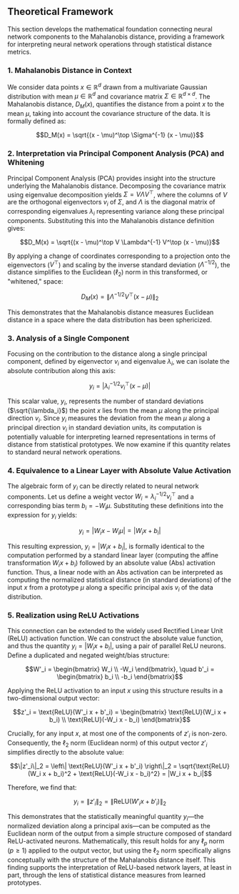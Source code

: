## Theoretical Framework

This section develops the mathematical foundation connecting neural network components to the Mahalanobis distance, providing a framework for interpreting neural network operations through statistical distance metrics.

### 1. Mahalanobis Distance in Context

We consider data points $x \in \mathbb{R}^d$ drawn from a multivariate Gaussian distribution with mean $\mu \in \mathbb{R}^d$ and covariance matrix $\Sigma \in \mathbb{R}^{d \times d}$. The Mahalanobis distance, $D_M(x)$, quantifies the distance from a point $x$ to the mean $\mu$, taking into account the covariance structure of the data. It is formally defined as:

$$D_M(x) = \sqrt{(x - \mu)^\top \Sigma^{-1} (x - \mu)}$$

### 2. Interpretation via Principal Component Analysis (PCA) and Whitening

Principal Component Analysis (PCA) provides insight into the structure underlying the Mahalanobis distance. Decomposing the covariance matrix using eigenvalue decomposition yields $\Sigma = V \Lambda V^\top$, where the columns of $V$ are the orthogonal eigenvectors $v_i$ of $\Sigma$, and $\Lambda$ is the diagonal matrix of corresponding eigenvalues $\lambda_i$ representing variance along these principal components. Substituting this into the Mahalanobis distance definition gives:

$$D_M(x) = \sqrt{(x - \mu)^\top V \Lambda^{-1} V^\top (x - \mu)}$$

By applying a change of coordinates corresponding to a projection onto the eigenvectors ($V^\top$) and scaling by the inverse standard deviation ($\Lambda^{-1/2}$), the distance simplifies to the Euclidean ($\ell_2$) norm in this transformed, or "whitened," space:

$$D_M(x) = \left\| \Lambda^{-1/2} V^\top (x - \mu) \right\|_2$$

This demonstrates that the Mahalanobis distance measures Euclidean distance in a space where the data distribution has been sphericized.

### 3. Analysis of a Single Component

Focusing on the contribution to the distance along a single principal component, defined by eigenvector $v_i$ and eigenvalue $\lambda_i$, we can isolate the absolute contribution along this axis:

$$y_i = \left| \lambda_i^{-1/2} v_i^\top (x - \mu) \right|$$

This scalar value, $y_i$, represents the number of standard deviations ($\sqrt{\lambda_i}$) the point $x$ lies from the mean $\mu$ along the principal direction $v_i$. Since $y_i$ measures the deviation from the mean $\mu$ along a principal direction $v_i$ in standard deviation units, its computation is potentially valuable for interpreting learned representations in terms of distance from statistical prototypes. We now examine if this quantity relates to standard neural network operations.

### 4. Equivalence to a Linear Layer with Absolute Value Activation

The algebraic form of $y_i$ can be directly related to neural network components. Let us define a weight vector $W_i = \lambda_i^{-1/2} v_i^\top$ and a corresponding bias term $b_i = -W_i \mu$. Substituting these definitions into the expression for $y_i$ yields:

$$y_i = |W_i x - W_i \mu| = |W_i x + b_i|$$

This resulting expression, $y_i = |W_i x + b_i|$, is formally identical to the computation performed by a standard linear layer (computing the affine transformation $W_i x + b_i$) followed by an absolute value (Abs) activation function. Thus, a linear node with an Abs activation can be interpreted as computing the normalized statistical distance (in standard deviations) of the input $x$ from a prototype $\mu$ along a specific principal axis $v_i$ of the data distribution.

### 5. Realization using ReLU Activations

This connection can be extended to the widely used Rectified Linear Unit (ReLU) activation function. We can construct the absolute value function, and thus the quantity $y_i = |W_i x + b_i|$, using a pair of parallel ReLU neurons. Define a duplicated and negated weight/bias structure:

$$W'_i = \begin{bmatrix} W_i \\ -W_i \end{bmatrix}, \quad b'_i = \begin{bmatrix} b_i \\ -b_i \end{bmatrix}$$

Applying the ReLU activation to an input $x$ using this structure results in a two-dimensional output vector:

$$z'_i = \text{ReLU}(W'_i x + b'_i) = \begin{bmatrix} \text{ReLU}(W_i x + b_i) \\ \text{ReLU}(-W_i x - b_i) \end{bmatrix}$$

Crucially, for any input $x$, at most one of the components of $z'_i$ is non-zero. Consequently, the $\ell_2$ norm (Euclidean norm) of this output vector $z'_i$ simplifies directly to the absolute value:

$$\|z'_i\|_2 = \left\| \text{ReLU}(W'_i x + b'_i) \right\|_2 = \sqrt{\text{ReLU}(W_i x + b_i)^2 + \text{ReLU}(-W_i x - b_i)^2} = |W_i x + b_i|$$

Therefore, we find that:

$$y_i = \|z'_i\|_2 = \|\text{ReLU}(W'_i x + b'_i)\|_2$$

This demonstrates that the statistically meaningful quantity $y_i$—the normalized deviation along a principal axis—can be computed as the Euclidean norm of the output from a simple structure composed of standard ReLU-activated neurons. Mathematically, this result holds for any $\ell_p$ norm ($p \ge 1$) applied to the output vector, but using the $\ell_2$ norm specifically aligns conceptually with the structure of the Mahalanobis distance itself. This finding supports the interpretation of ReLU-based network layers, at least in part, through the lens of statistical distance measures from learned prototypes.
